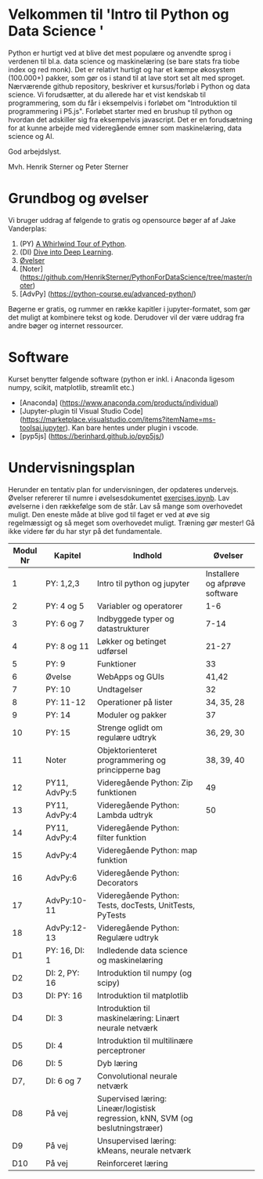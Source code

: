 # Velkommen til 'Intro til Python og Data Science '
Python er hurtigt ved at blive det mest populære og anvendte sprog i verdenen til bl.a. data science og maskinelæring (se bare stats fra tiobe index og red monk). Det er relativt hurtigt og har et kæmpe økosystem (100.000+) pakker, som gør os i stand til at lave stort set alt med sproget. 
Nærværende github repository, beskriver et kursus/forløb i Python og data science. Vi forudsætter, at du allerede har et vist kendskab til programmering, som du får i eksempelvis i forløbet om "Introduktion til programmering i P5.js".
Forløbet starter med en brushup til python og hvordan det adskiller sig fra eksempelvis javascript. Det er en forudsætning for at kunne arbejde med videregående emner som maskinelæring, data science og AI. 

God arbejdslyst.

Mvh.
Henrik Sterner og Peter Sterner

# Grundbog og øvelser
Vi bruger uddrag af følgende to gratis og opensource bøger af af Jake Vanderplas: 
1. (PY) [A Whirlwind Tour of Python](https://jakevdp.github.io/WhirlwindTourOfPython/). 
2. (DI) [Dive into Deep Learning](https://d2l.ai/).
3. [Øvelser](https://github.com/HenrikSterner/PythonForDataScience/blob/master/exercises/exercises.ipynb)
4. [Noter] (https://github.com/HenrikSterner/PythonForDataScience/tree/master/noter)
5. [AdvPy] (https://python-course.eu/advanced-python/)


Bøgerne er gratis, og rummer en række kapitler i jupyter-formatet, som gør det muligt at kombinere tekst og kode. Derudover vil der være uddrag fra andre bøger og internet ressourcer.

# Software
Kurset benytter følgende software (python er inkl. i Anaconda ligesom numpy, scikit, matplotlib, streamlit etc.) 
- [Anaconda] (https://www.anaconda.com/products/individual) 
- [Jupyter-plugin til Visual Studio Code] (https://marketplace.visualstudio.com/items?itemName=ms-toolsai.jupyter). Kan bare hentes under plugin i vscode.
- [pyp5js] (https://berinhard.github.io/pyp5js/)


# Undervisningsplan
Herunder en tentativ plan for undervisningen, der opdateres undervejs. Øvelser refererer til numre i øvelsesdokumentet [exercises.ipynb](https://github.com/HenrikSterner/PythonForDataScience/blob/master/exercises/exercises.ipynb). Lav øvelserne i den rækkefølge som de står. Lav så mange som overhovedet muligt. Den eneste måde at blive god til faget er ved at øve sig regelmæssigt og så meget som overhovedet muligt. Træning gør mester! Gå ikke videre før du har styr på det fundamentale.

Modul Nr       | Kapitel     | Indhold                     | Øvelser     |
----------- | ----------- | ----------------------------| ----------- |
1          | PY: 1,2,3       | Intro til python og jupyter |   Installere og afprøve software         |
2 | PY: 4 og 5 | Variabler og operatorer  | 1-6 |
3 | PY: 6 og 7 | Indbyggede typer og datastrukturer | 7-14 |
4 | PY: 8 og 11 | Løkker og betinget udførsel | 21-27|
5 | PY: 9 | Funktioner | 33 |
6 |   Øvelse    | WebApps og GUIs  | 41,42 |
7 | PY: 10 | Undtagelser | 32 |
8 | PY: 11-12 | Operationer på lister |34, 35, 28|
9 | PY: 14 | Moduler og pakker | 37 |
10 | PY: 15 | Strenge oglidt om regulære udtryk | 36, 29, 30|
11 | Noter | Objektorienteret programmering og principperne bag | 38, 39, 40|
12 | PY11, AdvPy:5  | Videregående Python: Zip funktionen | 49 |
13 | PY11, AdvPy:4  | Videregående Python: Lambda udtryk |50 |
14 | PY11, AdvPy:4  | Videregående Python: filter funktion | |
15 | AdvPy:4  | Videregående Python: map funktion | |
16 | AdvPy:6  | Videregående Python: Decorators | |
17 | AdvPy:10-11  | Videregående Python: Tests, docTests, UnitTests, PyTests | |
18 | AdvPy:12-13  | Videregående Python: Regulære udtryk | |
D1 | PY: 16, DI: 1 | Indledende data science og maskinelæring| |
D2 | DI: 2, PY: 16 | Introduktion til numpy (og scipy) | |
D3 | DI: PY: 16 | Introduktion til matplotlib | |
D4 | DI: 3 | Introduktion til maskinelæring: Linært neurale netværk | |
D5 | DI: 4 | Introduktion til multilinære perceptroner | |
D6 | DI: 5 | Dyb læring | |
D7, | DI: 6 og 7 | Convolutional neurale netværk | |
D8 | På vej | Supervised læring: Lineær/logistisk regression, kNN, SVM (og beslutningstræer) | |
D9 | På vej | Unsupervised læring: kMeans, neurale netværk | |
D10 | På vej | Reinforceret læring | |
